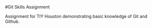 #Git Skills Assignment

Assignment for TIY Houston demonstrating basic knowledge of Git and Github.

